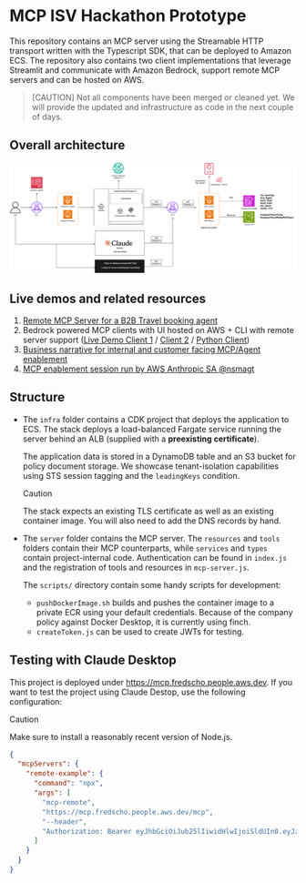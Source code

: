 # MCP ISV Hackathon Prototype

This repository contains an MCP server using the Streamable HTTP transport written with the Typescript SDK, that can be deployed to Amazon ECS. The repository also contains two client implementations that leverage Streamlit and communicate with Amazon Bedrock, support remote MCP servers and can be hosted on AWS.

> [CAUTION]
> Not all components have been merged or cleaned yet. We will provide the updated and infrastructure as code in the next couple of days.

## Overall architecture

![Architecture Overview](/resources/mcp_hackathon.png)

## Live demos and related resources

1. [Remote MCP Server for a B2B Travel booking agent](https://amazon.awsapps.com/workdocs-amazon/index.html#/document/25f60b0412d3e7e55b33eb6207b3177136b7a07db9fe90be025fd4302e2a897b) 
2. Bedrock powered MCP clients with UI hosted on AWS + CLI with remote server support ([Live Demo Client 1](https://amazon.awsapps.com/workdocs-amazon/index.html#/document/b431ce7582b2ff212adc04b66bcb9f9adc3aeef638c29a2d60e69e56b6cbfc9e) / [Client 2](https://amazon.awsapps.com/workdocs-amazon/index.html#/document/4e0f90886d542843bc95313204f40ba5879a17078eaed2544e1ce8f378f02ee6) / [Python Client](https://amazon.awsapps.com/workdocs-amazon/index.html#/document/9c61d036d576a9ec4a30be0b80d7af96fff8f80a9c3fd2a9f920fea22b5f0a28))
3. [Business narrative for internal and customer facing MCP/Agent enablement](https://quip-amazon.com/wjUNA49v3guV/MCP-Business-Working-Group)
4. [MCP enablement session run by AWS Anthropic SA @nsmagt](https://broadcast.amazon.com/videos/1538819)

## Structure

- The `infra` folder contains a CDK project that deploys the application to ECS. The stack deploys a load-balanced Fargate service running the server behind an ALB (supplied with a **preexisting certificate**). 

  The application data is stored in a DynamoDB table and an S3 bucket for policy document storage. We showcase tenant-isolation capabilities using STS session tagging and the `leadingKeys` condition.
  
  > [!CAUTION]
  > The stack expects an existing TLS certificate as well as an existing container image. You will also need to add the DNS records by hand.

- The `server` folder contains the MCP server. The `resources` and `tools` folders contain their MCP counterparts, while `services` and `types` contain project-internal code. Authentication can be found in `index.js` and the registration of tools and resources in `mcp-server.js`.

  The `scripts/` directory contain some handy scripts for development:
    - `pushDockerImage.sh` builds and pushes the container image to a private ECR using your default credentials. Because of the company policy against Docker Desktop, it is currently using finch.
    - `createToken.js` can be used to create JWTs for testing.

## Testing with Claude Desktop

This project is deployed under https://mcp.fredscho.people.aws.dev. If you want to test the project using Claude Destop, use the following configuration:

> [!CAUTION]
> Make sure to install a reasonably recent version of Node.js.


```json
{
  "mcpServers": {
    "remote-example": {
      "command": "npx",
      "args": [
        "mcp-remote",
        "https://mcp.fredscho.people.aws.dev/mcp",
        "--header",
        "Authorization: Bearer eyJhbGciOiJub25lIiwidHlwIjoiSldUIn0.eyJzdWIiOiJ1c2VyMSIsIm5hbWUiOiJUZXN0IFVzZXIxIiwiZW1haWwiOiJ0ZXN0QGV4YW1wbGUuY29tIiwicm9sZXMiOlsidXNlciIsImFkbWluIl0sInBlcm1pc3Npb25zIjpbInJlYWQiXSwib3JnIjoidGVuYW50MSIsImN1c3RvbTp0ZW5hbnRJZCI6IkFCQzEyMyIsImlhdCI6MTc0NzEzMTcwMSwiZXhwIjoxNzQ3MTM1MzAxfQ."
      ]
    }
  }
}
```